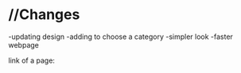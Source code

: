 <h1>//Changes</h1>
<p colums="400px 1">
-updating design 
-adding to choose a category
-simpler look
-faster webpage

link of a page: 
</p>

